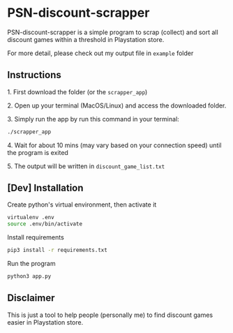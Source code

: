 # PSN-discount-scrapper

PSN-discount-scrapper is a simple program to scrap (collect) and sort all discount games within a threshold in Playstation store.

For more detail, please check out my output file in `example` folder

## Instructions

1.&nbsp;First download the folder (or the `scrapper_app`)

2.&nbsp;Open up your terminal (MacOS/Linux) and access the downloaded folder.

3.&nbsp;Simply run the app by run this command in your terminal:

```bash
./scrapper_app
```

4.&nbsp;Wait for about 10 mins (may vary based on your connection speed) until the program is exited

5.&nbsp;The output will be written in `discount_game_list.txt`

## [Dev] Installation

Create python's virtual environment, then activate it

```bash
virtualenv .env
source .env/bin/activate
```

Install requirements

```bash
pip3 install -r requirements.txt
```

Run the program

```bash
python3 app.py
```

## Disclaimer

This is just a tool to help people (personally me) to find discount games easier in Playstation store.
